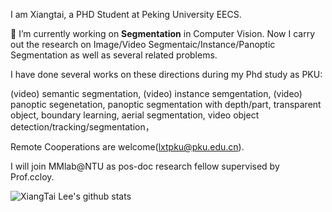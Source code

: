 <!--### Hi there 👋





**lxtGH/lxtGH** is a ✨ _special_ ✨ repository because its `README.md` (this file) appears on your GitHub profile.

Here are some ideas to get you started:

- 🔭 I’m currently working on ...
- 🌱 I’m currently learning ...
- 👯 I’m looking to collaborate on ...
- 🤔 I’m looking for help with ...
- 💬 Ask me about ...
- 📫 How to reach me: ...
- 😄 Pronouns: ...
- ⚡ Fun fact: ...
-->

I am Xiangtai, a PHD Student at Peking University EECS. 

🔭 I’m currently working on **Segmentation** in Computer Vision. Now I carry out the research on Image/Video Segmentaic/Instance/Panoptic Segmentation as well as several related problems.

I have done several works on these directions during my Phd study as PKU:

(video) semantic segmentation,
(video) instance semgentation,
(video) panoptic segenetation,
panoptic segmentation with depth/part,
transparent object, 
boundary learning, 
aerial segmentation, 
video object detection/tracking/segmentation，


<!-- 😄 Note I am looking for a job. (Industries, with an interest on Auto-Driving or Research Position). 
Please send me an email at lxtpku@pku.edu.cn.  -->

Remote Cooperations are welcome(lxtpku@pku.edu.cn). 

I will join MMlab@NTU as pos-doc research fellow supervised by Prof.ccloy.

![XiangTai Lee's github stats](https://github-readme-stats.vercel.app/api?username=lxtGH&show_icons=true)
